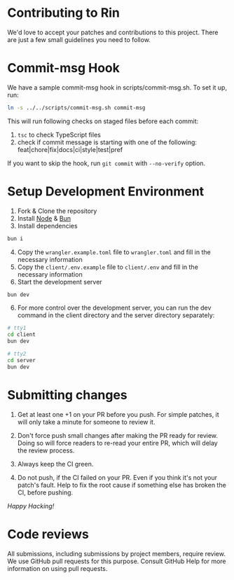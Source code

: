 # Contributing to Rin

We'd love to accept your patches and contributions to this project. There are just a few small guidelines you need to follow.

# Commit-msg Hook
We have a sample commit-msg hook in scripts/commit-msg.sh. To set it up, run:

```sh
ln -s ../../scripts/commit-msg.sh commit-msg
```

This will run following checks on staged files before each commit:

1. `tsc` to check TypeScript files
2. check if commit message is starting with one of the following: feat|chore|fix|docs|ci|style|test|pref

If you want to skip the hook, run `git commit` with `--no-verify` option.

# Setup Development Environment

1. Fork & Clone the repository
2. Install [Node](https://nodejs.org/en/download/package-manager) & [Bun](https://bun.sh/)
3. Install dependencies
```sh
bun i
```
4. Copy the `wrangler.example.toml` file to `wrangler.toml` and fill in the necessary information
5. Copy the `client/.env.example` file to `client/.env` and fill in the necessary information
5. Start the development server
```sh
bun dev
```
6. For more control over the development server, you can run the dev command in the client directory and the server directory separately:
```sh
# tty1
cd client
bun dev

# tty2
cd server
bun dev
```

# Submitting changes 

1. Get at least one +1 on your PR before you push.
For simple patches, it will only take a minute for someone to review it.

2. Don't force push small changes after making the PR ready for review. Doing so will force readers to re-read your entire PR, which will delay the review process.

3. Always keep the CI green.

4. Do not push, if the CI failed on your PR. Even if you think it's not your patch's fault. Help to fix the root cause if something else has broken the CI, before pushing.

*Happy Hacking!*

# Code reviews
All submissions, including submissions by project members, require review. We use GitHub pull requests for this purpose. Consult GitHub Help for more information on using pull requests.
